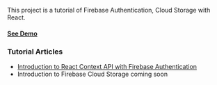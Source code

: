 This project is a tutorial of Firebase Authentication, Cloud Storage with React.

#### [See Demo](https://victoria-lo.github.io/photo-album/)

### Tutorial Articles
- [Introduction to React Context API with Firebase Authentication](https://lo-victoria.com/introduction-to-react-context-api-with-firebase-authentication)
- Introduction to Firebase Cloud Storage coming soon
